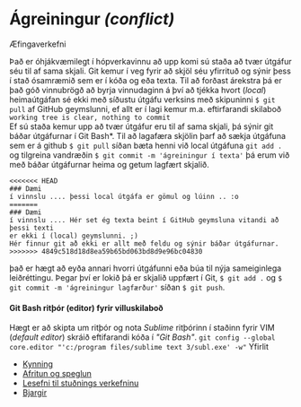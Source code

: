 # Ágreiningur _(conflict)_
Æfingaverkefni

Það er óhjákvæmilegt í hópverkavinnu að upp komi sú staða að tvær útgáfur séu til af sama skjali. Git kemur í veg fyrir að skjöl séu yfirrituð og sýnir þess í stað ósamræmið sem er í kóða og eða texta. Til að forðast árekstra þá er það góð vinnubrögð að byrja vinnudaginn á því að tjékka hvort (_local_) heimaútgáfan sé ekki með síðustu útgáfu verksins með skipuninni ``` $ git pull ``` af GitHub geymslunni, ef allt er í lagi kemur m.a. eftirfarandi skilaboð ``` working tree is clear, nothing to commit ```  
Ef sú staða kemur upp að tvær útgáfur eru til af sama skjali, þá sýnir git báðar útgáfurnar í Git Bash*. Til að lagafæra skjölin þarf að sækja útgáfuna sem er á github ``` $ git pull ``` síðan bæta henni við local útgáfuna ``` git add . ``` og tilgreina vandræðin ``` $ git commit -m 'ágreiningur í texta' ``` þá erum við með báðar útgáfurnar heima og getum lagfært skjalið.
```
<<<<<<< HEAD
### Dæmi
í vinnslu .... þessi local útgáfa er gömul og lúinn .. :o
=======
### Dæmi 
í vinnslu .... Hér set ég texta beint í GitHub geymsluna vitandi að þessi texti 
er ekki í (local) geymslunni. ;) 
Hér finnur git að ekki er allt með feldu og sýnir báðar útgáfurnar. 
>>>>>>> 4849c518d18d8ea59b65bd063bd8d9e96bc04830
``` 
það er hægt að eyða annari hvorri útgáfunni eða búa til nýja sameiginlega leiðréttingu. Þegar því er lokið þá er skjalið uppfært í Git, ``` $ git add . ``` og ``` $ git commit -m 'ágreiningur lagfærður' ``` síðan ``` $ git push ```. 
#### Git Bash ritþór (editor) fyrir villuskilaboð 
Hægt er að skipta um ritþór og nota _Sublime_ ritþórinn í staðinn fyrir VIM (_default editor_) skráið eftifarandi kóða í _"Git Bash"_.
``` git config --global core.editor "'c:/program files/sublime text 3/subl.exe' -w" ```
Yfirlit
*   [Kynning](README.md)
*	[Afritun og speglun](Afritun.md)
*	[Lesefni til stuðnings verkefninu](Lesefni/)
*	[Bjargir](Bjargir.md)
